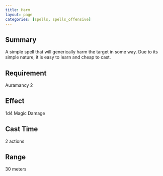 ```yaml
---
title: Harm
layout: page
categories: [spells, spells_offensive]
---
```

## Summary
  A simple spell that will generically harm the target in some way. Due to its simple nature, it is easy to learn and cheap to cast.
## Requirement
  Auramancy 2
## Effect
  1d4 Magic Damage
## Cast Time
  2 actions
## Range
  30 meters
